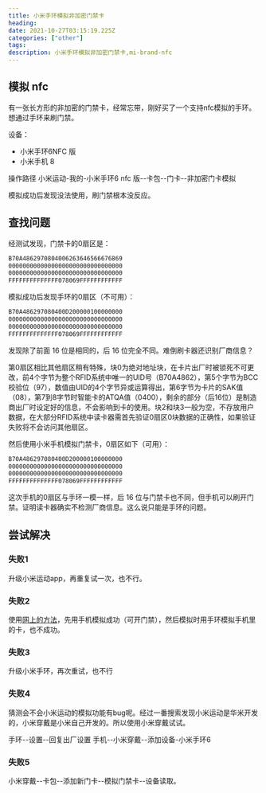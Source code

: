 ```yaml
---
title: 小米手环模拟非加密门禁卡
heading: 
date: 2021-10-27T03:15:19.225Z
categories: ["other"]
tags: 
description: 小米手环模拟非加密门禁卡,mi-brand-nfc
---
```


## 模拟 nfc

有一张长方形的非加密的门禁卡，经常忘带，刚好买了一个支持nfc模拟的手环。想通过手环来刷门禁。

设备：
- 小米手环6NFC 版
- 小米手机 8


操作路径
小米运动-我的-小米手环6 nfc 版--卡包--门卡--非加密门卡模拟

模拟成功后发现没法使用，刷门禁根本没反应。

## 查找问题
经测试发现，门禁卡的0扇区是：
```bash
B70A4862970804006263646566676869
00000000000000000000000000000000
00000000000000000000000000000000
FFFFFFFFFFFFFF078069FFFFFFFFFFFF
```

模拟成功后发现手环的0扇区（不可用）：
```bash
B70A486297080400D200000100000000
00000000000000000000000000000000
00000000000000000000000000000000
FFFFFFFFFFFFFF078069FFFFFFFFFFFF
```

发现除了前面 16 位是相同的，后 16 位完全不同。难倒刷卡器还识别厂商信息？

第0扇区相比其他扇区稍有特殊，块0为绝对地址块，在卡片出厂时被锁死不可更改，前4个字节为整个RFID系统中唯一的UID号（B70A4862），第5个字节为BCC校验位（97），数值由UID的4个字节异或运算得出，第6字节为卡片的SAK值（08），第7到8字节时智能卡的ATQA值（0400），剩余的部分（后16位）是制造商出厂时设定好的信息，不会影响到卡的使用。块2和块3一般为空，不存放用户数据，在大部分RFID系统中读卡器需首先验证0扇区0块数据的正确性，如果验证失败将不会访问其他扇区。

然后使用小米手机模拟门禁卡，0扇区如下（可用）：
```bash
B70A486297080400D200000100000000
00000000000000000000000000000000
00000000000000000000000000000000
FFFFFFFFFFFFFF078069FFFFFFFFFFFF
```

这次手机的0扇区与手环一模一样，后 16 位与门禁卡也不同，但手机可以刷开门禁。证明读卡器确实不检测厂商信息。这么说只能是手环的问题。


## 尝试解决

### 失败1
升级小米运动app，再重复试一次，也不行。

### 失败2
使用[网上的方法](https://zhuanlan.zhihu.com/p/362356658)，先用手机模拟成功（可开门禁），然后模拟时用手环模拟手机里的卡，也不成功。

### 失败3
升级小米手环，再次重试，也不行


### 失败4
猜测会不会小米运动的模拟功能有bug呢。经过一番搜索发现小米运动是华米开发的，小米穿戴是小米自己开发的。所以使用小米穿戴试试。

手环--设置--回复出厂设置
手机--小米穿戴--添加设备-小米手环6

### 失败5

小米穿戴--卡包--添加新门卡--模拟门禁卡--设备读取。




